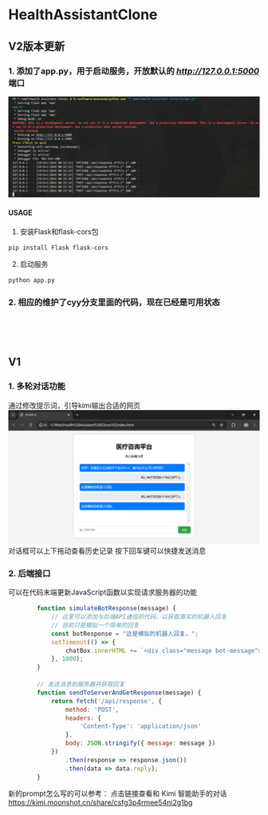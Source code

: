 # HealthAssistantClone
## V2版本更新
### 1. 添加了app.py，用于启动服务，开放默认的 *http://127.0.0.1:5000* 端口
![server](./asserts/server.png "多轮对话效果")
#### USAGE
1. 安装Flask和flask-cors包
```BASH
pip install Flask flask-cors
```
2. 启动服务
```BASH
python app.py
```
### 2. 相应的维护了cyy分支里面的代码，现在已经是可用状态
  </br>
    </br>
      </br>

  
## V1
### 1. **多轮对话功能**  
通过修改提示词，引导kimi输出合适的网页
![V2](./asserts/demo.png "多轮对话效果")
对话框可以上下拖动查看历史记录
按下回车键可以快捷发送消息  

### 2. **后端接口**  
可以在代码末端更新JavaScript函数以实现请求服务器的功能
```JavaScript
        function simulateBotResponse(message) {
            // 这里可以添加与后端API通信的代码，以获取真实的机器人回复
            // 目前只是模拟一个简单的回复
            const botResponse = "这是模拟的机器人回复。";
            setTimeout(() => {
                chatBox.innerHTML += `<div class="message bot-message">${botResponse}</div>`;
            }, 1000);
        }

        // 发送消息到服务器并获取回复
        function sendToServerAndGetResponse(message) {
            return fetch('/api/response', {
                method: 'POST',
                headers: {
                    'Content-Type': 'application/json'
                },
                body: JSON.stringify({ message: message })
            })
                .then(response => response.json())
                .then(data => data.reply);
        }
```

新的prompt怎么写的可以参考：
点击链接查看和 Kimi 智能助手的对话 https://kimi.moonshot.cn/share/csfg3p4rmee54ni2g1bg
